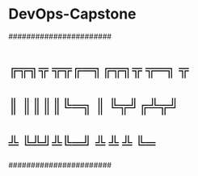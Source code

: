 
# DevOps-Capstone

#######################
# ╔╦╗╦ ╦╦╔═╗╔╦╗╦ ╦═╗ ╦
#  ║ ║║║║╚═╗ ║ ╚╦╝╔╩╦╝
#  ╩ ╚╩╝╩╚═╝ ╩  ╩ ╩ ╚═
#######################
